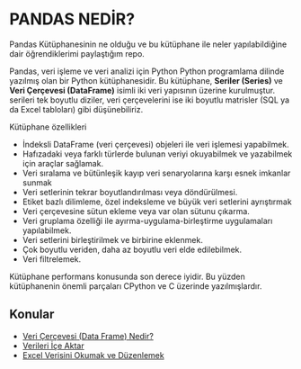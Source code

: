 # PANDAS NEDİR?

Pandas Kütüphanesinin ne olduğu ve bu kütüphane ile neler yapılabildiğine dair öğrendiklerimi paylaştığım repo.

Pandas, veri işleme ve veri analizi için Python Python programlama dilinde yazılmış olan bir Python kütüphanesidir. 
Bu kütüphane, **Seriler (Series)** ve **Veri Çerçevesi (DataFrame)** isimli iki veri yapısının üzerine kurulmuştur. serileri tek boyutlu diziler, veri çerçevelerini ise iki boyutlu matrisler (SQL ya da Excel tabloları) gibi düşünebiliriz.

Kütüphane özellikleri

* İndeksli DataFrame (veri çerçevesi) objeleri ile veri işlemesi yapabilmek.
* Hafızadaki veya farklı türlerde bulunan veriyi okuyabilmek ve yazabilmek için araçlar sağlamak.
* Veri sıralama ve bütünleşik kayıp veri senaryolarına karşı esnek imkanlar sunmak
* Veri setlerinin tekrar boyutlandırılması veya döndürülmesi.
* Etiket bazlı dilimleme, özel indeksleme ve büyük veri setlerini ayrıştırmak
* Veri çerçevesine sütun ekleme veya var olan sütunu çıkarma.
* Veri gruplama özelliği ile ayırma-uygulama-birleştirme uygulamaları yapılabilmek.
* Veri setlerini birleştirilmek ve birbirine eklenmek.
* Çok boyutlu veriden, daha az boyutlu veri elde edilebilmek.
* Veri filtrelemek.

Kütüphane performans konusunda son derece iyidir. Bu yüzden kütüphanenin önemli parçaları CPython ve C üzerinde yazılmışlardır.

## Konular

* [Veri Çerçevesi (Data Frame) Nedir?](01_Veri_Cercevesi.ipynb)
* [Verileri İçe Aktar](02_Verileri_ice_aktar.ipynb)
* [Excel Verisini Okumak ve Düzenlemek](03_read_excel.ipynb)
